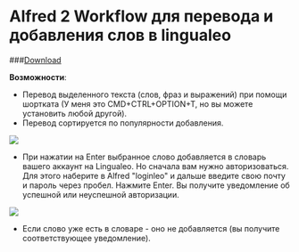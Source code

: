 # Alfred 2 Workflow для перевода и добавления слов в lingualeo

###[Download](https://github.com/PazzaVlad/alfred-lingualeo/blob/master/LinguaLeo%20Translate.alfredworkflow?raw=true)

**Возможности**:
- Перевод выделенного текста (слов, фраз и выражений) при помощи шортката (У меня это CMD+CTRL+OPTION+T, но вы можете установить любой другой).
- Перевод сортируется по популярности добавления.

![](https://github.com/PazzaVlad/alfred-lingualeo/blob/master/screenshots/screenshot_1.png)

- При нажатии на Enter выбранное слово добавляется в словарь вашего аккаунт на Lingualeo. Но сначала вам нужно авторизоваться. Для этого наберите в Alfred "loginleo" и дальше введите свою почту и пароль через пробел. Нажмите Enter. Вы получите уведомление об успешной или неуспешной авторизации.

![](https://github.com/PazzaVlad/alfred-lingualeo/blob/master/screenshots/screenshot_2.png)

- Если слово уже есть в словаре - оно не добавляется (вы получите соответствующее уведомление).
